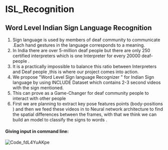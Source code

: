 # ISL_Recognition

## Word Level Indian Sign Language Recognition 

1. Sign language is used by members of deaf community to communicate .Each hand gestures in the language corresponds to a meaning.
2. In India there are over 5-million deaf people but there are only 250 certified interpreters which is one Interpreter for every 20000 deaf-people .
3. It is a practically impossible to balance this ratio between Interpreters and Deaf people ,this is where our project comes into action.
4. We propose  "Word Level Sign language Recognizer " for Indian Sign language by using  INCLUDE Dataset which  contains 2-3 second videos with the sign mentioned. 
5. This can prove as a Game-Changer for deaf community people to interact with other people 
6. First we are planning to extract key pose features points (body-positions ) and then we feed these videos in to Neural network architecture to find the spatial differences      between the frames, with that we think we can build an model to classify the signs to words .




#### Giving input in command line:
![Code_fdL4YuAKpe](https://user-images.githubusercontent.com/55055042/147405181-01bf2b71-9473-49d6-89ba-7b2d74665075.png)



